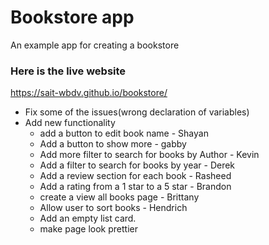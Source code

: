 # Bookstore app
An example app for creating a bookstore 

### Here is the live website 
https://sait-wbdv.github.io/bookstore/


- Fix some of the issues(wrong declaration of variables)
- Add new functionality
  - add a button to edit book name - Shayan
  - Add a button to show more - gabby
  - Add more filter to search for books by Author - Kevin
  - Add a filter to search for books by year - Derek
  - Add a review section for each book - Rasheed
  - Add a rating from a 1 star to a 5 star - Brandon
  - create a view all books page - Brittany
  - Allow user to sort books - Hendrich
  - Add an empty list card.
  - make page look prettier